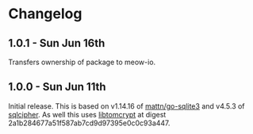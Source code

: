 # Changelog

## 1.0.1 - Sun Jun 16th

Transfers ownership of package to meow-io.

## 1.0.0 - Sun Jun 11th

Initial release. This is based on v1.14.16 of [mattn/go-sqlite3](https://github.com/mattn/go-sqlite3) and v4.5.3 of [sqlcipher](https://www.zetetic.net/sqlcipher/). As well this uses [libtomcrypt](https://github.com/libtom/libtomcrypt) at digest 2a1b284677a51f587ab7cd9d97395e0c0c93a447.
